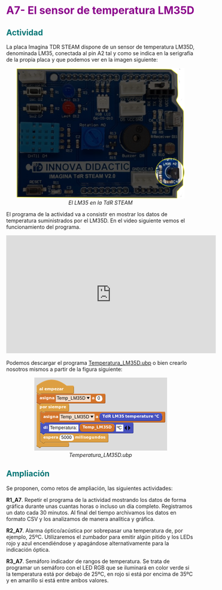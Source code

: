 # <FONT COLOR=#8B008B>A7- El sensor de temperatura LM35D</font>

## <FONT COLOR=#007575>**Actividad**</font>
La placa Imagina TDR STEAM dispone de un sensor de temperatura LM35D, denominada LM35, conectada al pin A2 tal y como se indica en la serigrafía de la propia placa y que podemos ver en la imagen siguiente:

<center>

![El LM35 en la TdR STEAM](../img/actividades/LM35enTdR.png)  
*El LM35 en la TdR STEAM*

</center>

El programa de la actividad va a consistir en mostrar los datos de temperatura suministrados por el LM35D. En el video siguiente vemos el funcionamiento del programa.

<center>
<iframe width="560" height="315" src="https://www.youtube.com/embed/HdJ4Hih85WE?si=0gM19LdxRK3MzvGe" title="YouTube video player" frameborder="0" allow="accelerometer; autoplay; clipboard-write; encrypted-media; gyroscope; picture-in-picture; web-share" allowfullscreen></iframe>
</center>

Podemos descargar el programa [Temperatura_LM35D.ubp](../actividades/programas/Temperatura_LM35D.ubp) o bien crearlo nosotros mismos a partir de la figura siguiente:

<center>

![Temperatura_LM35D.ubp](../img/actividades/P_Temperatura_LM35D.png)  
*Temperatura_LM35D.ubp*

</center>

## <FONT COLOR=#007575>**Ampliación**</font>
Se proponen, como retos de ampliación, las siguientes actividades:

**R1_A7**. Repetir el programa de la actividad mostrando los datos de forma gráfica durante unas cuantas horas o incluso un día completo. Registramos un dato cada 30 minutos. Al final del tiempo archivamos los datos en formato CSV y los analizamos de manera analítica y gráfica.

**R2_A7**. Alarma óptico/acústica por sobrepasar una temperatura de, por ejemplo, 25ºC. Utilizaremos el zumbador para emitir algún pitido y los LEDs rojo y azul encendiéndose y apagándose alternativamente para la indicación óptica.

**R3_A7**. Semáforo indicador de rangos de temperatura. Se trata de programar un semáforo con el LED RGB que se iluminará en color verde si la temperatura está por debajo de 25ºC, en rojo si está por encima de 35ºC y en amarillo si está entre ambos valores.
